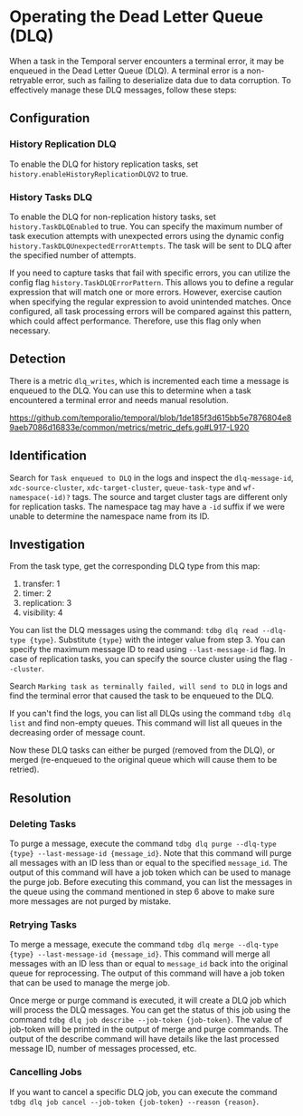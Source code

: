 # Operating the Dead Letter Queue (DLQ)
When a task in the Temporal server encounters a terminal error, it may be enqueued in the Dead Letter Queue (DLQ).
A terminal error is a non-retryable error, such as failing to deserialize data due to data corruption.
To effectively manage these DLQ messages, follow these steps:

## Configuration

### History Replication DLQ
To enable the DLQ for history replication tasks, set `history.enableHistoryReplicationDLQV2` to true.

### History Tasks DLQ
To enable the DLQ for non-replication history tasks, set `history.TaskDLQEnabled` to true.
You can specify the maximum number of task execution attempts with unexpected errors using the dynamic config
`history.TaskDLQUnexpectedErrorAttempts`. The task will be sent to DLQ after the specified number of attempts.

If you need to capture tasks that fail with specific errors, you can utilize the config flag `history.TaskDLQErrorPattern`. 
This allows you to define a regular expression that will match one or more errors. However, exercise caution when 
specifying the regular expression to avoid unintended matches. Once configured, all task processing errors will be 
compared against this pattern, which could affect performance. Therefore, use this flag only when necessary.

## Detection
There is a metric `dlq_writes`, which is incremented each time a message is enqueued to the DLQ.
You can use this to determine when a task encountered a terminal error and needs manual resolution.

https://github.com/temporalio/temporal/blob/1de185f3d615bb5e7876804e89aeb7086d16833e/common/metrics/metric_defs.go#L917-L920

## Identification
Search for `Task enqueued to DLQ` in the logs and inspect the `dlq-message-id`, `xdc-source-cluster`, `xdc-target-cluster`, `queue-task-type` and `wf-namespace(-id)?` tags.
The source and target cluster tags are different only for replication tasks.
The namespace tag may have a `-id` suffix if we were unable to determine the namespace name from its ID.

## Investigation
From the task type, get the corresponding DLQ type from this map:
1. transfer: 1
2. timer: 2
3. replication: 3
4. visibility: 4

You can list the DLQ messages using the command:
`tdbg dlq read --dlq-type {type}`. Substitute `{type}` with the integer value from step 3.
You can specify the maximum message ID to read using `--last-message-id` flag. 
In case of replication tasks, you can specify the source cluster using the flag `--cluster`.

Search `Marking task as terminally failed, will send to DLQ` in logs and find the terminal error that caused the task to be enqueued to the DLQ.

If you can't find the logs, you can list all DLQs using the command `tdbg dlq list` and find non-empty queues. 
This command will list all queues in the decreasing order of message count.

Now these DLQ tasks can either be purged (removed from the DLQ), or merged (re-enqueued to the original queue which will
cause them to be retried).

## Resolution

### Deleting Tasks
To purge a message, execute the command `tdbg dlq purge --dlq-type {type} --last-message-id {message_id}`. 
Note that this command will purge all messages with an ID less than or equal to the specified `message_id`. 
The output of this command will have a job token which can be used to manage the purge job.
Before executing this command, you can list the messages in the queue using the command mentioned in step 6 above to make sure more messages are not purged by mistake.

### Retrying Tasks
To merge a message, execute the command `tdbg dlq merge --dlq-type {type} --last-message-id {message_id}`.
This command will merge all messages with an ID less than or equal to `message_id` back into the original queue for reprocessing.
The output of this command will have a job token that can be used to manage the merge job.

Once merge or purge command is executed, it will create a DLQ job which will process the DLQ messages. 
You can get the status of this job using the command `tdbg dlq job describe --job-token {job-token}`. 
The value of job-token will be printed in the output of merge and purge commands.
The output of the describe command will have details like the last processed message ID, number of messages processed, etc.

### Cancelling Jobs
If you want to cancel a specific DLQ job, you can execute the command `tdbg dlq job cancel --job-token {job-token} --reason {reason}`.

